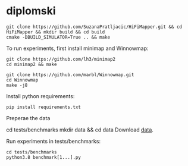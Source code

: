 # diplomski

```
git clone https://github.com/SuzanaPratljacic/HiFiMapper.git && cd HiFiMapper && mkdir build && cd build
cmake -DBUILD_SIMULATOR=True .. && make

```

To run experiments, first install minimap and Winnowmap:

```
git clone https://github.com/lh3/minimap2
cd minimap2 && make
```

```
git clone https://github.com/marbl/Winnowmap.git
cd Winnowmap
make -j8
```

Install python requirements:
```
pip install requirements.txt
```

Preperae the data

cd tests/benchmarks
mkdir data && cd data
Download [data](https://drive.google.com/drive/folders/1agwq4nsYo649RzUhUuCPIfTOMc4C0dfO?usp=sharing).

Run experiments in tests/benchmarks:
```
cd tests/benchmarks 
python3.8 benchmark[1...].py
```

